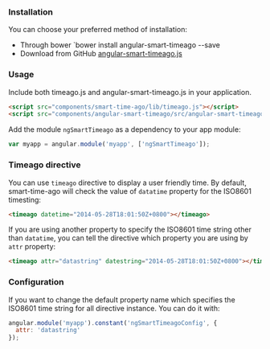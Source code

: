 ### Installation
You can choose your preferred method of installation:
- Through bower `bower install angular-smart-timeago --save
- Download from GitHub [angular-smart-timeago.js](https://raw.githubusercontent.com/loveky/angular-smart-timeago/master/src/angular-smart-timeago.js)

### Usage
Include both timeago.js and angular-smart-timeago.js in your application.

```html
<script src="components/smart-time-ago/lib/timeago.js"></script>
<script src="components/angular-smart-timeago/src/angular-smart-timeago.js"></script>
```

Add the module `ngSmartTimeago` as a dependency to your app module:

```js
var myapp = angular.module('myapp', ['ngSmartTimeago']);
```

### Timeago directive
You can use `timeago` directive to display a user friendly time. By default, smart-time-ago will check the value of `datatime` property for the ISO8601 timesting:
```html
<timeago datetime="2014-05-28T18:01:50Z+0800"></timeago>
```

If you are using another property to specify the ISO8601 time string other than `datatime`, you can tell the directive which property you are using by `attr` property:
```html
<timeago attr="datastring" datestring="2014-05-28T18:01:50Z+0800"></timeago>
```

### Configuration
If you want to change the default property name which specifies the ISO8601 time string for all directive instance. You can do it with:

```js
angular.module('myapp').constant('ngSmartTimeagoConfig', {
  attr: 'datastring'
});
```
